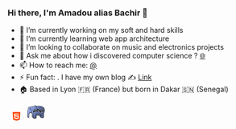 ### Hi there, I'm Amadou alias Bachir 👋

- 🔭 I’m currently working on my soft and hard skills
- 🌱 I’m currently learning web app architecture
- 👯 I’m looking to collaborate on music and electronics projects
- 💬 Ask me about how i discovered computer science ? [🌐](https://ww.amadou-ndiaye.fr/contact)
- 📫 How to reach me: [@](amadou.n-diaye@hotmail.com)
- ⚡ Fun fact: . I have my own blog ✍️ [Link](https://ww.amadou-ndiaye.fr/blog)
- 🏠 Based in Lyon 🇫🇷 (France) but born in Dakar 🇸🇳 (Senegal)


<img src="https://github.com/Bachir-Ndiaye/Bachir-Ndiaye/blob/main/skills/html.png" alt="drawing" width="35"/>

<img src="https://github.com/Bachir-Ndiaye/Bachir-Ndiaye/blob/main/skills/php.png" alt="drawing" width="35"/>
